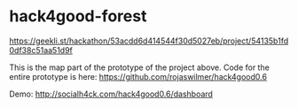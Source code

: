 hack4good-forest
================

https://geekli.st/hackathon/53acdd6d414544f30d5027eb/project/54135b1fd0df38c51aa51d9f

This is the map part of the prototype of the project above. Code for the entire prototype is here:
https://github.com/rojaswilmer/hack4good0.6

Demo:
http://socialh4ck.com/hack4good0.6/dashboard
